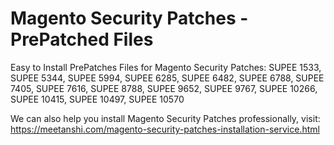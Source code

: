 # Magento Security Patches - PrePatched Files
Easy to Install PrePatches Files for Magento Security Patches: SUPEE 1533, SUPEE 5344, SUPEE 5994, SUPEE 6285, SUPEE 6482, SUPEE 6788, SUPEE 7405, SUPEE 7616, SUPEE 8788, SUPEE 9652, SUPEE 9767, SUPEE 10266, SUPEE 10415, SUPEE 10497, SUPEE 10570

We can also help you install Magento Security Patches professionally, visit: https://meetanshi.com/magento-security-patches-installation-service.html
